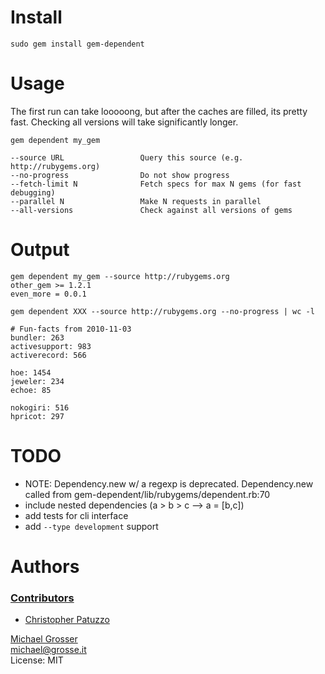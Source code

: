 Install
=======
    sudo gem install gem-dependent

Usage
=====
The first run can take looooong, but after the caches are filled, its pretty fast. Checking all versions will take significantly longer.

    gem dependent my_gem

    --source URL                 Query this source (e.g. http://rubygems.org)
    --no-progress                Do not show progress
    --fetch-limit N              Fetch specs for max N gems (for fast debugging)
    --parallel N                 Make N requests in parallel
    --all-versions               Check against all versions of gems


Output
======

    gem dependent my_gem --source http://rubygems.org
    other_gem >= 1.2.1
    even_more = 0.0.1

    gem dependent XXX --source http://rubygems.org --no-progress | wc -l

    # Fun-facts from 2010-11-03
    bundler: 263
    activesupport: 983
    activerecord: 566

    hoe: 1454
    jeweler: 234
    echoe: 85

    nokogiri: 516
    hpricot: 297

TODO
=====
 - NOTE: Dependency.new w/ a regexp is deprecated. Dependency.new called from gem-dependent/lib/rubygems/dependent.rb:70
 - include nested dependencies (a > b > c --> a = [b,c])
 - add tests for cli interface
 - add `--type development` support

Authors
=======

### [Contributors](https://github.com/grosser/gem-dependent/contributors)
 - [Christopher Patuzzo](https://github.com/cpatuzzo)

[Michael Grosser](http://grosser.it)<br/>
michael@grosse.it<br/>
License: MIT
